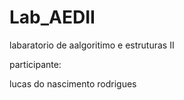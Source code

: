# Lab_AEDII

labaratorio de aalgoritimo e estruturas II

participante:

lucas do nascimento rodrigues